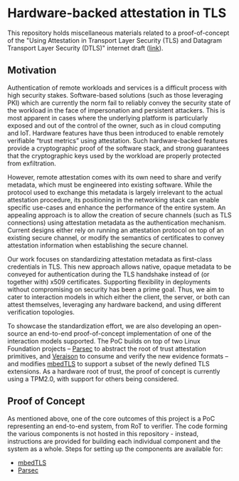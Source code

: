 # Hardware-backed attestation in TLS

This repository holds miscellaneous materials related to a proof-of-concept of the "Using
Attestation in Transport Layer Security (TLS) and Datagram Transport Layer Security (DTLS)" internet
draft ([link](https://datatracker.ietf.org/doc/draft-fossati-tls-attestation/)).

## Motivation

Authentication of remote workloads and services is a difficult process with high security stakes.
Software-based solutions (such as those leveraging PKI) which are currently the norm fail to
reliably convey the security state of the workload in the face of impersonation and persistent
attackers. This is most apparent in cases where the underlying platform is particularly exposed and
out of the control of the owner, such as in cloud computing and IoT. Hardware features have thus
been introduced to enable remotely verifiable “trust metrics” using attestation. Such
hardware-backed features provide a cryptographic proof of the software stack, and strong guarantees
that the cryptographic keys used by the workload are properly protected from exfiltration.

However, remote attestation comes with its own need to share and verify metadata, which must be
engineered into existing software. While the protocol used to exchange this metadata is largely
irrelevant to the actual attestation procedure, its positioning in the networking stack can enable
specific use-cases and enhance the performance of the entire system. An appealing approach is to
allow the creation of secure channels (such as TLS connections) using attestation metadata as the
authentication mechanism. Current designs either rely on running an attestation protocol on top of
an existing secure channel, or modify the semantics of certificates to convey attestation
information when establishing the secure channel.

Our work focuses on standardizing attestation metadata as first-class credentials in TLS. This new
approach allows native, opaque metadata to be conveyed for authentication during the TLS handshake
instead of (or together with) x509 certificates. Supporting flexibility in deployments without
compromising on security has been a prime goal. Thus, we aim to cater to interaction models in which
either the client, the server, or both can attest themselves, leveraging any hardware backend, and
using different verification topologies.

To showcase the standardization effort, we are also developing an open-source an end-to-end
proof-of-concept implementation of one of the interaction models supported. The PoC builds on top of
two Linux Foundation projects – [Parsec](https://parsec.community/) to abstract the root of trust
attestation primitives, and [Veraison](https://github.com/veraison) to consume and verify the new
evidence formats – and modifies [mbedTLS](https://github.com/Mbed-TLS/mbedtls) to support a subset
of the newly defined TLS extensions. As a hardware root of trust, the proof of concept is currently
using a TPM2.0, with support for others being considered.

## Proof of Concept

As mentioned above, one of the core outcomes of this project is a PoC representing an end-to-end
system, from RoT to verifier. The code forming the various components is not hosted in this
repository - instead, instructions are provided for building each individual component and the
system as a whole. Steps for setting up the components are available for:

- [mbedTLS](mbedtls-build.md)
- [Parsec](parsec-build.md)
